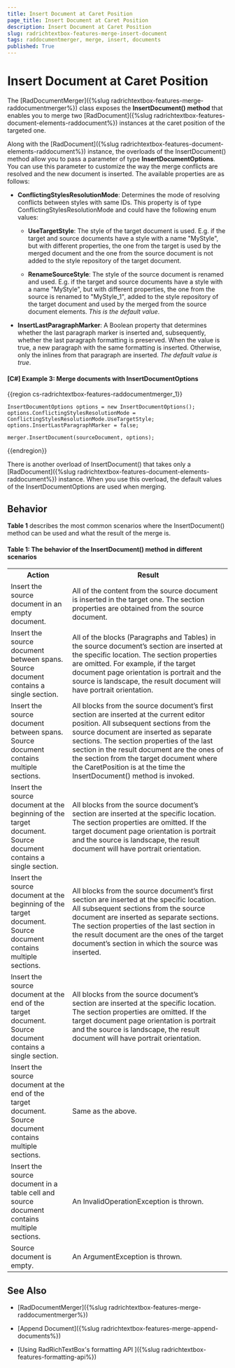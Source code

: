 ```yaml
---
title: Insert Document at Caret Position
page_title: Insert Document at Caret Position
description: Insert Document at Caret Position
slug: radrichtextbox-features-merge-insert-document
tags: raddocumentmerger, merge, insert, documents
published: True
---
```


# Insert Document at Caret Position

The [RadDocumentMerger]({%slug radrichtextbox-features-merge-raddocumentmerger%}) class exposes the **InsertDocument() method** that enables you to merge two [RadDocument]({%slug radrichtextbox-features-document-elements-raddocument%}) instances at the caret position of the targeted one. 

Along with the [RadDocument]({%slug radrichtextbox-features-document-elements-raddocument%}) instance, the overloads of the InsertDocument() method allow you to pass a parameter of type **InsertDocumentOptions**. You can use this parameter to customize the way the merge conflicts are resolved and the new document is inserted. The available properties are as follows:

* **ConflictingStylesResolutionMode**: Determines the mode of resolving conflicts between styles with same IDs. This property is of type ConflictingStylesResolutionMode and could have the following enum values:

	* **UseTargetStyle**: The style of the target document is used. E.g. if the target and source documents have a style with a name "MyStyle", but with different properties, the one from the target is used by the merged document and the one from the source document is not added to the style repository of the target document.
	
	* **RenameSourceStyle**: The style of the source document is renamed and used. E.g. if the target and source documents have a style with a name "MyStyle", but with different properties, the one from the source is renamed to "MyStyle\_1", added to the style repository of the target document and used by the merged from the source document elements. *This is the default value*.

* **InsertLastParagraphMarker**: A Boolean property that determines whether the last paragraph marker is inserted and, subsequently, whether the last paragraph formatting is preserved. When the value is true, a new paragraph with the same formatting is inserted. Otherwise, only the inlines from that paragraph are inserted. *The default value is true*.

#### **[C#] Example 3: Merge documents with InsertDocumentOptions**

{{region cs-radrichtextbox-features-raddocumentmerger_1}}
 
	InsertDocumentOptions options = new InsertDocumentOptions();
	options.ConflictingStylesResolutionMode = ConflictingStylesResolutionMode.UseTargetStyle;
	options.InsertLastParagraphMarker = false;
	
	merger.InsertDocument(sourceDocument, options);
{{endregion}}

There is another overload of InsertDocument() that takes only a [RadDocument]({%slug radrichtextbox-features-document-elements-raddocument%}) instance. When you use this overload, the default values of the InsertDocumentOptions are used when merging.  

## Behavior

**Table 1** describes the most common scenarios where the InsertDocument() method can be used and what the result of the merge is.

#### **Table 1: The behavior of the InsertDocument() method in different scenarios**
<table>
<tr>
	<th>Action </th>
	<th>Result </th>
</tr>

<tr>
	<td>Insert the source document in an empty document.</td>
	<td>All of the content from the source document is inserted in the target one. The section properties are obtained from the source document.</td>
</tr>

<tr>
	<td>Insert the source document between spans. Source document contains a single section.</td>
	<td>All of the blocks (Paragraphs and Tables) in the source document’s section are inserted at the specific location. The section properties are omitted. For example, if the target document page orientation is portrait and the source is landscape, the result document will have portrait orientation.</td>
</tr>

<tr>
	<td>Insert the source document between spans. Source document contains multiple sections.</td>
	<td>All blocks from the source document’s first section are inserted at the current editor position. All subsequent sections from the source document are inserted as separate sections. The section properties of the last section in the result document are the ones of the section from the target document where the CaretPosition is at the time the InsertDocument() method is invoked.</td>
</tr>

<tr>
	<td>Insert the source document at the beginning of the target document. Source document contains a single section.</td>
	<td>All blocks from the source document’s section are inserted at the specific location. The section properties are omitted. If the target document page orientation is portrait and the source is landscape, the result document will have portrait orientation.</td>
</tr>

<tr>
	<td>Insert the source document at the beginning of the target document. Source document contains multiple sections.</td>
	<td>All blocks from the source document’s first section are inserted at the specific location. All subsequent sections from the source document are inserted as separate sections. The section properties of the last section in the result document are the ones of the target document’s section in which the source was inserted.</td>
</tr>

<tr>
	<td>Insert the source document at the end of the target document. Source document contains a single section.</td>
	<td>All blocks from the source document’s section are inserted at the specific location. The section properties are omitted. If the target document page orientation is portrait and the source is landscape, the result document will have portrait orientation.</td>
</tr>

<tr>
	<td>Insert the source document at the end of the target document. Source document contains multiple sections.</td>
	<td>Same as the above.</td>
</tr>

<tr>
	<td>Insert the source document in a table cell and source document contains multiple sections.</td>
	<td>An InvalidOperationException is thrown.</td>
</tr>

<tr>
	<td>Source document is empty.</td>
	<td>An ArgumentException is thrown.</td>
</tr>

</table>


## See Also

 * [RadDocumentMerger]({%slug radrichtextbox-features-merge-raddocumentmerger%})

 * [Append Document]({%slug radrichtextbox-features-merge-append-documents%})

 * [Using RadRichTextBox's formatting API ]({%slug radrichtextbox-features-formatting-api%})
